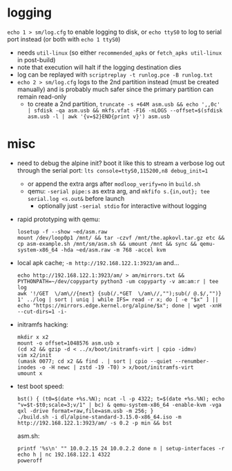 # logging

`echo 1 > sm/log.cfg` to enable logging to disk, or `echo ttyS0` to log to serial port instead (or both with `echo 1 ttyS0`)

* needs `util-linux` (so either `recommended_apks` or `fetch_apks util-linux` in post-build)
* note that execution will halt if the logging destination dies
* log can be replayed with `scriptreplay -t runlog.pce -B runlog.txt`
* `echo 2 > sm/log.cfg` logs to the 2nd partition instead (must be created manually) and is probably much safer since the primary partition can remain read-only
  * to create a 2nd partition, `truncate -s +64M asm.usb && echo ',,0c' | sfdisk -qa asm.usb && mkfs.vfat -F16 -nLOGS --offset=$(sfdisk asm.usb -l | awk '{v=$2}END{print v}') asm.usb`


# misc 

* need to debug the alpine init? boot it like this to stream a verbose log out through the serial port: `lts console=ttyS0,115200,n8 debug_init=1`
  * or append the extra args after `modloop_verify=no` in `build.sh`
  * qemu: `-serial pipe:s` as extra arg, and `mkfifo s.{in,out}; tee serial.log <s.out&` before launch
    * optionally just `-serial stdio` for interactive without logging

* rapid prototyping with qemu:
  ```
  losetup -f --show ~ed/asm.raw
  mount /dev/loop0p1 /mnt/ && tar -czvf /mnt/the.apkovl.tar.gz etc && cp asm-example.sh /mnt/sm/asm.sh && umount /mnt && sync && qemu-system-x86_64 -hda ~ed/asm.raw -m 768 -accel kvm
  ```

* local apk cache; `-m http://192.168.122.1:3923/am` and...
  ```
  echo http://192.168.122.1:3923/am/ > am/mirrors.txt && PYTHONPATH=~/dev/copyparty python3 -um copyparty -v am:am:r | tee log
  awk '!/GET  \/am\//{next} {sub(/.*GET  \/am\//,"");sub(/ @.$/,"")} 1' ../log | sort | uniq | while IFS= read -r x; do [ -e "$x" ] || echo "https://mirrors.edge.kernel.org/alpine/$x"; done | wget -xnH --cut-dirs=1 -i-
  ```

* initramfs hacking:
  ```
  mkdir x x2
  mount -o offset=1048576 asm.usb x
  (cd x2 && gzip -d < ../x/boot/initramfs-virt | cpio -idmv)
  vim x2/init
  (umask 0077; cd x2 && find . | sort | cpio --quiet --renumber-inodes -o -H newc | zstd -19 -T0) > x/boot/initramfs-virt
  umount x
  ```

* test boot speed:
  ```
  bst() { (t0=$(date +%s.%N); ncat -l -p 4322; t=$(date +%s.%N); echo "v=$t-$t0;scale=3;v/1" | bc) & qemu-system-x86_64 -enable-kvm -vga qxl -drive format=raw,file=asm.usb -m 256; }
  ./build.sh -i dl/alpine-standard-3.15.0-x86_64.iso -m http://192.168.122.1:3923/am/ -s 0.2 -p min && bst
  ```
  asm.sh:
  ```
  printf '%s\n' "" 10.0.2.15 24 10.0.2.2 done n | setup-interfaces -r
  echo h | nc 192.168.122.1 4322
  poweroff
  ```
